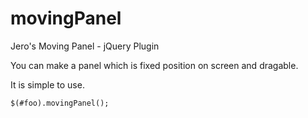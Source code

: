 movingPanel
===========

Jero's Moving Panel - jQuery Plugin

You can make a panel which is fixed position on screen and dragable.

It is simple to use.

    $(#foo).movingPanel();
